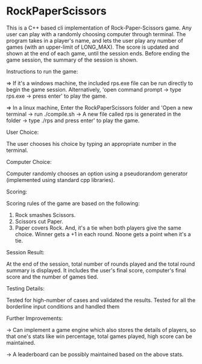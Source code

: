 # RockPaperScissors
This is a C++ based cli implementation of Rock-Paper-Scissors game. Any user can play with a randomly choosing computer through terminal.
The program takes in a player's name, and lets the user play any number of games (with an upper-limit of LONG_MAX).
The score is updated and shown at the end of each game, until the session ends.
Before ending the game session, the summary of the session is shown.

Instructions to run the game:

=> If it's a windows machine, the included rps.exe file can be run directly to begin the game session. Alternatively, 'open command prompt -> type rps.exe -> press     enter' to play the game.

=> In a linux machine, Enter the RockPaperScissors folder and 'Open a new terminal -> run ./compile.sh -> A new file called rps is generated in the folder -> type ./rps and press enter' to play the game.

User Choice:

The user chooses his choice by typing an appropriate number in the terminal. 

Computer Choice:

Computer randomly chooses an option using a pseudorandom generator (implemented using standard cpp libraries).

Scoring:

Scoring rules of the game are based on the following:

  1. Rock smashes Scissors.
  2. Scissors cut Paper.
  3. Paper covers Rock.
 And, it's a tie when both players give the same choice.
 Winner gets a +1 in each round. Noone gets a point when it's a tie.
  
Session Result:

At the end of the session, total number of rounds played and the total round summary is displayed. It includes the user's final score, computer's final score and the number of games tied.

Testing Details:

Tested for high-number of cases and validated the results. Tested for all the borderline input conditions and handled them

Further Improvements:

-> Can implement a game engine which also stores the details of players, so that one's stats like win percentage, total games played, high score can be maintained.

-> A leaderboard can be possibly maintained based on the above stats.




